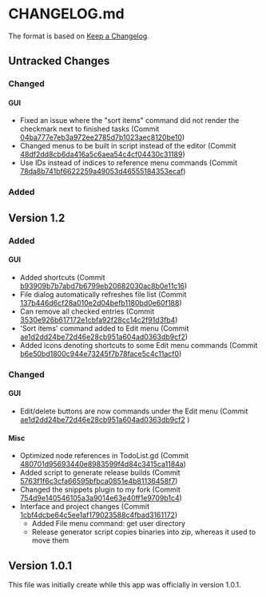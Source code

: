 # CHANGELOG.md

The format is based on [Keep a Changelog](https://keepachangelog.com/en/1.0.0/).

## Untracked Changes

### Changed

#### GUI

* Fixed an issue where the "sort items" command did not render the checkmark next to finished tasks (Commit [04ba777e7eb3a972ee2785d7b1023aec8120be10](https://github.com/JohnDevlopment/todolist/commit/04ba777e7eb3a972ee2785d7b1023aec8120be10))
* Changed menus to be built in script instead of the editor (Commit [48df2dd8cb6da416a5c6aea54c4cf04430c31189](https://github.com/JohnDevlopment/todolist/commit/48df2dd8cb6da416a5c6aea54c4cf04430c31189))
* Use IDs instead of indices to reference menu commands (Commit [78da8b741bf6622259a49053d46555184353ecaf](https://github.com/JohnDevlopment/todolist/commit/78da8b741bf6622259a49053d46555184353ecaf))

### Added

## Version 1.2

### Added

#### GUI

* Added shortcuts (Commit [b93909b7b7abd7b6799eb20682030ac8b0e11c16](https://github.com/JohnDevlopment/todolist/commit/b93909b7b7abd7b6799eb20682030ac8b0e11c16))
* File dialog automatically refreshes file list (Commit [137b446d6cf28a010e2d04befb1180bd0e60f188](https://github.com/JohnDevlopment/todolist/commit/137b446d6cf28a010e2d04befb1180bd0e60f188))
* Can remove all checked entries (Commit [3530e926b617172e1cbfa92f28cc14c2f91d3fb4](https://github.com/JohnDevlopment/todolist/commit/3530e926b617172e1cbfa92f28cc14c2f91d3fb4))
* 'Sort items' command added to Edit menu (Commit [ae1d2dd24be72d46e28cb951a604ad0363db9cf2](https://github.com/JohnDevlopment/todolist/commit/ae1d2dd24be72d46e28cb951a604ad0363db9cf2))
* Added icons denoting shortcuts to some Edit menu commands (Commit [b6e50bd1800c944e73245f7b78face5c4c11acf0](https://github.com/JohnDevlopment/todolist/commit/b6e50bd1800c944e73245f7b78face5c4c11acf0))

### Changed

#### GUI

* Edit/delete buttons are now commands under the Edit menu (Commit [ae1d2dd24be72d46e28cb951a604ad0363db9cf2](https://github.com/JohnDevlopment/todolist/commit/ae1d2dd24be72d46e28cb951a604ad0363db9cf2) )

#### Misc

* Optimized node references in TodoList.gd (Commit [480701d95693440e8983599f4d84c3415ca1184a](https://github.com/JohnDevlopment/todolist/commit/480701d95693440e8983599f4d84c3415ca1184a))
* Added script to generate release builds (Commit [5763f1f6c3cfa66595bfbca0851e4b81136458f7](https://github.com/JohnDevlopment/todolist/commit/5763f1f6c3cfa66595bfbca0851e4b81136458f7))
* Changed the snippets plugin to my fork (Commit [754d9e140546105a3a9014e63e40ff1e9709b1c4](https://github.com/JohnDevlopment/todolist/commit/754d9e140546105a3a9014e63e40ff1e9709b1c4))
* Interface and project changes (Commit [1cbf4dcbe64c5ee1af179023588c4fbad3161172](https://github.com/JohnDevlopment/todolist/commit/1cbf4dcbe64c5ee1af179023588c4fbad3161172))
  * Added File menu command: get user directory
  * Release generator script copies binaries into zip, whereas it used to move them

## Version 1.0.1

This file was initially create while this app was officially in version 1.0.1.
